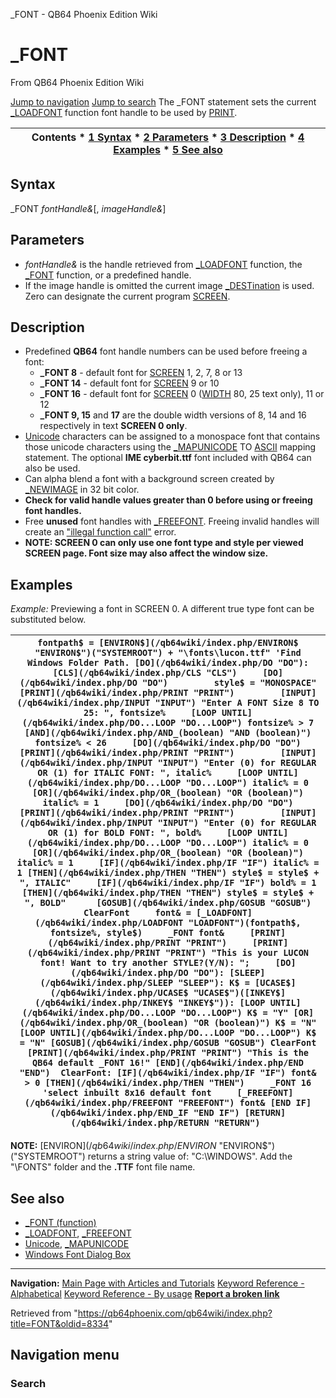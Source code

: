 


\_FONT - QB64 Phoenix Edition Wiki








# \_FONT



From QB64 Phoenix Edition Wiki



[Jump to navigation](#mw-head)
[Jump to search](#searchInput)
The \_FONT statement sets the current [\_LOADFONT](/qb64wiki/index.php/LOADFONT "LOADFONT") function font handle to be used by [PRINT](/qb64wiki/index.php/PRINT "PRINT").


  






| Contents * [1 Syntax](#Syntax) * [2 Parameters](#Parameters) * [3 Description](#Description) * [4 Examples](#Examples) * [5 See also](#See_also) |
| --- |


## Syntax


\_FONT *fontHandle&*[, *imageHandle&*]
  




## Parameters


* *fontHandle&* is the handle retrieved from [\_LOADFONT](/qb64wiki/index.php/LOADFONT "LOADFONT") function, the [\_FONT](/qb64wiki/index.php/FONT_(function) "FONT (function)") function, or a predefined handle.
* If the image handle is omitted the current image [\_DESTination](/qb64wiki/index.php/DEST "DEST") is used. Zero can designate the current program [SCREEN](/qb64wiki/index.php/SCREEN "SCREEN").


  




## Description


* Predefined **QB64** font handle numbers can be used before freeing a font:
	+ **\_FONT 8**  - default font for [SCREEN](/qb64wiki/index.php/SCREEN "SCREEN") 1, 2, 7, 8 or 13
	+ **\_FONT 14** - default font for [SCREEN](/qb64wiki/index.php/SCREEN "SCREEN") 9 or 10
	+ **\_FONT 16** - default font for [SCREEN](/qb64wiki/index.php/SCREEN "SCREEN") 0 ([WIDTH](/qb64wiki/index.php/WIDTH "WIDTH") 80, 25 text only), 11 or 12
	+ **\_FONT 9, 15** and **17** are the double width versions of 8, 14 and 16 respectively in text **SCREEN 0 only**.
* [Unicode](/qb64wiki/index.php/Unicode "Unicode") characters can be assigned to a monospace font that contains those unicode characters using the [\_MAPUNICODE](/qb64wiki/index.php/MAPUNICODE "MAPUNICODE") TO [ASCII](/qb64wiki/index.php/ASCII "ASCII") mapping statement. The optional **IME cyberbit.ttf** font included with QB64 can also be used.
* Can alpha blend a font with a background screen created by [\_NEWIMAGE](/qb64wiki/index.php/NEWIMAGE "NEWIMAGE") in 32 bit color.
* **Check for valid handle values greater than 0 before using or freeing font handles.**
* Free **unused** font handles with [\_FREEFONT](/qb64wiki/index.php/FREEFONT "FREEFONT"). Freeing invalid handles will create an ["illegal function call"](/qb64wiki/index.php/ERROR_Codes "ERROR Codes") error.
* **NOTE: SCREEN 0 can only use one font type and style per viewed SCREEN page. Font size may also affect the window size.**


  




## Examples


*Example:* Previewing a font in SCREEN 0. A different true type font can be substituted below.





| ``` fontpath$ = [ENVIRON$](/qb64wiki/index.php/ENVIRON$ "ENVIRON$")("SYSTEMROOT") + "\fonts\lucon.ttf" 'Find Windows Folder Path. [DO](/qb64wiki/index.php/DO "DO"): [CLS](/qb64wiki/index.php/CLS "CLS")     [DO](/qb64wiki/index.php/DO "DO")         style$ = "MONOSPACE"         [PRINT](/qb64wiki/index.php/PRINT "PRINT")         [INPUT](/qb64wiki/index.php/INPUT "INPUT") "Enter A FONT Size 8 TO 25: ", fontsize%     [LOOP UNTIL](/qb64wiki/index.php/DO...LOOP "DO...LOOP") fontsize% > 7 [AND](/qb64wiki/index.php/AND_(boolean) "AND (boolean)") fontsize% < 26     [DO](/qb64wiki/index.php/DO "DO")         [PRINT](/qb64wiki/index.php/PRINT "PRINT")         [INPUT](/qb64wiki/index.php/INPUT "INPUT") "Enter (0) for REGULAR OR (1) for ITALIC FONT: ", italic%     [LOOP UNTIL](/qb64wiki/index.php/DO...LOOP "DO...LOOP") italic% = 0 [OR](/qb64wiki/index.php/OR_(boolean) "OR (boolean)") italic% = 1     [DO](/qb64wiki/index.php/DO "DO")         [PRINT](/qb64wiki/index.php/PRINT "PRINT")         [INPUT](/qb64wiki/index.php/INPUT "INPUT") "Enter (0) for REGULAR OR (1) for BOLD FONT: ", bold%     [LOOP UNTIL](/qb64wiki/index.php/DO...LOOP "DO...LOOP") italic% = 0 [OR](/qb64wiki/index.php/OR_(boolean) "OR (boolean)") italic% = 1     [IF](/qb64wiki/index.php/IF "IF") italic% = 1 [THEN](/qb64wiki/index.php/THEN "THEN") style$ = style$ + ", ITALIC"     [IF](/qb64wiki/index.php/IF "IF") bold% = 1 [THEN](/qb64wiki/index.php/THEN "THEN") style$ = style$ + ", BOLD"      [GOSUB](/qb64wiki/index.php/GOSUB "GOSUB") ClearFont     font& = [_LOADFONT](/qb64wiki/index.php/LOADFONT "LOADFONT")(fontpath$, fontsize%, style$)     _FONT font&     [PRINT](/qb64wiki/index.php/PRINT "PRINT")     [PRINT](/qb64wiki/index.php/PRINT "PRINT") "This is your LUCON font! Want to try another STYLE?(Y/N): ";     [DO](/qb64wiki/index.php/DO "DO"): [SLEEP](/qb64wiki/index.php/SLEEP "SLEEP"): K$ = [UCASE$](/qb64wiki/index.php/UCASE$ "UCASE$")([INKEY$](/qb64wiki/index.php/INKEY$ "INKEY$")): [LOOP UNTIL](/qb64wiki/index.php/DO...LOOP "DO...LOOP") K$ = "Y" [OR](/qb64wiki/index.php/OR_(boolean) "OR (boolean)") K$ = "N" [LOOP UNTIL](/qb64wiki/index.php/DO...LOOP "DO...LOOP") K$ = "N" [GOSUB](/qb64wiki/index.php/GOSUB "GOSUB") ClearFont  [PRINT](/qb64wiki/index.php/PRINT "PRINT") "This is the QB64 default _FONT 16!" [END](/qb64wiki/index.php/END "END")  ClearFont: [IF](/qb64wiki/index.php/IF "IF") font& > 0 [THEN](/qb64wiki/index.php/THEN "THEN")     _FONT 16 'select inbuilt 8x16 default font     [_FREEFONT](/qb64wiki/index.php/FREEFONT "FREEFONT") font& [END IF](/qb64wiki/index.php/END_IF "END IF") [RETURN](/qb64wiki/index.php/RETURN "RETURN")  ``` |
| --- |


**NOTE:** [ENVIRON$](/qb64wiki/index.php/ENVIRON$ "ENVIRON$")("SYSTEMROOT") returns a string value of: "C:\WINDOWS". Add the "\FONTS\" folder and the **.TTF** font file name.


  




## See also


* [\_FONT (function)](/qb64wiki/index.php/FONT_(function) "FONT (function)")
* [\_LOADFONT](/qb64wiki/index.php/LOADFONT "LOADFONT"), [\_FREEFONT](/qb64wiki/index.php/FREEFONT "FREEFONT")
* [Unicode](/qb64wiki/index.php/Unicode "Unicode"), [\_MAPUNICODE](/qb64wiki/index.php/MAPUNICODE "MAPUNICODE")
* [Windows Font Dialog Box](/qb64wiki/index.php/Windows_Libraries#Font_Dialog_Box "Windows Libraries")


  






---


**Navigation:**
[Main Page with Articles and Tutorials](/qb64wiki/index.php/Main_Page "Main Page")
[Keyword Reference - Alphabetical](/qb64wiki/index.php/Keyword_Reference_-_Alphabetical "Keyword Reference - Alphabetical")
[Keyword Reference - By usage](/qb64wiki/index.php/Keyword_Reference_-_By_usage "Keyword Reference - By usage")
**[Report a broken link](https://qb64phoenix.com/forum/showthread.php?tid=2800)**  





Retrieved from "<https://qb64phoenix.com/qb64wiki/index.php?title=FONT&oldid=8334>"




## Navigation menu








### Search





















